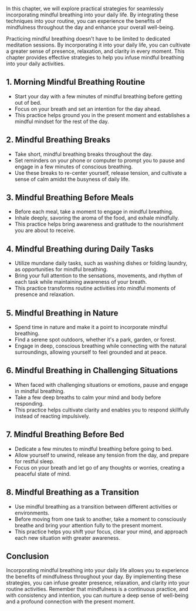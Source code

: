 
In this chapter, we will explore practical strategies for seamlessly incorporating mindful breathing into your daily life. By integrating these techniques into your routine, you can experience the benefits of mindfulness throughout the day and enhance your overall well-being.

Practicing mindful breathing doesn't have to be limited to dedicated meditation sessions. By incorporating it into your daily life, you can cultivate a greater sense of presence, relaxation, and clarity in every moment. This chapter provides effective strategies to help you infuse mindful breathing into your daily activities.

**1. Morning Mindful Breathing Routine**
----------------------------------------

* Start your day with a few minutes of mindful breathing before getting out of bed.
* Focus on your breath and set an intention for the day ahead.
* This practice helps ground you in the present moment and establishes a mindful mindset for the rest of the day.

**2. Mindful Breathing Breaks**
-------------------------------

* Take short, mindful breathing breaks throughout the day.
* Set reminders on your phone or computer to prompt you to pause and engage in a few minutes of conscious breathing.
* Use these breaks to re-center yourself, release tension, and cultivate a sense of calm amidst the busyness of daily life.

**3. Mindful Breathing Before Meals**
-------------------------------------

* Before each meal, take a moment to engage in mindful breathing.
* Inhale deeply, savoring the aroma of the food, and exhale mindfully.
* This practice helps bring awareness and gratitude to the nourishment you are about to receive.

**4. Mindful Breathing during Daily Tasks**
-------------------------------------------

* Utilize mundane daily tasks, such as washing dishes or folding laundry, as opportunities for mindful breathing.
* Bring your full attention to the sensations, movements, and rhythm of each task while maintaining awareness of your breath.
* This practice transforms routine activities into mindful moments of presence and relaxation.

**5. Mindful Breathing in Nature**
----------------------------------

* Spend time in nature and make it a point to incorporate mindful breathing.
* Find a serene spot outdoors, whether it's a park, garden, or forest.
* Engage in deep, conscious breathing while connecting with the natural surroundings, allowing yourself to feel grounded and at peace.

**6. Mindful Breathing in Challenging Situations**
--------------------------------------------------

* When faced with challenging situations or emotions, pause and engage in mindful breathing.
* Take a few deep breaths to calm your mind and body before responding.
* This practice helps cultivate clarity and enables you to respond skillfully instead of reacting impulsively.

**7. Mindful Breathing Before Bed**
-----------------------------------

* Dedicate a few minutes to mindful breathing before going to bed.
* Allow yourself to unwind, release any tension from the day, and prepare for restful sleep.
* Focus on your breath and let go of any thoughts or worries, creating a peaceful state of mind.

**8. Mindful Breathing as a Transition**
----------------------------------------

* Use mindful breathing as a transition between different activities or environments.
* Before moving from one task to another, take a moment to consciously breathe and bring your attention fully to the present moment.
* This practice helps you shift your focus, clear your mind, and approach each new situation with greater awareness.

**Conclusion**
--------------

Incorporating mindful breathing into your daily life allows you to experience the benefits of mindfulness throughout your day. By implementing these strategies, you can infuse greater presence, relaxation, and clarity into your routine activities. Remember that mindfulness is a continuous practice, and with consistency and intention, you can nurture a deep sense of well-being and a profound connection with the present moment.
